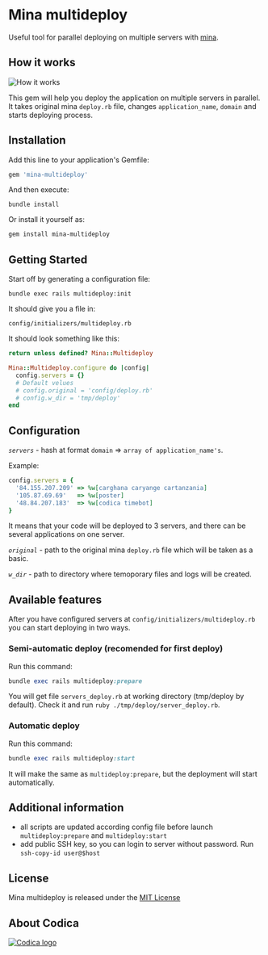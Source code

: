 # Mina multideploy

Useful tool for parallel deploying on multiple servers with [mina](https://github.com/mina-deploy/mina).

## How it works
![How it works](https://raw.githubusercontent.com/codica2/mina-multideploy/master/docs/images/how-it-works.gif)

This gem will help you deploy the application on multiple servers in parallel. It takes original mina `deploy.rb` file, changes `application_name`, `domain` and starts deploying process.

## Installation
Add this line to your application's Gemfile:

```ruby
gem 'mina-multideploy'
```

And then execute:
```
bundle install
```

Or install it yourself as:
```bash
gem install mina-multideploy
```

## Getting Started
Start off by generating a configuration file:
```
bundle exec rails multideploy:init
```
It should give you a file in:
```
config/initializers/multideploy.rb
```
It should look something like this:
```ruby
return unless defined? Mina::Multideploy

Mina::Multideploy.configure do |config|
  config.servers = {}
  # Default velues
  # config.original = 'config/deploy.rb'
  # config.w_dir = 'tmp/deploy'
end
```

## Configuration

*`servers`* - hash at format `domain` => `array of application_name's`.

Example:
```ruby
config.servers = {
  '84.155.207.209' => %w[carghana caryange cartanzania]
  '105.87.69.69'   => %w[poster]
  '48.84.207.183'  => %w[codica timebot]
}
```
It means that your code will be deployed to 3 servers, and there can be several applications on one server.

*`original`* - path to the original mina `deploy.rb` file which will be taken as a basic.

*`w_dir`* - path to directory where temoporary files and logs will be created.

## Available features
After you have configured servers at `config/initializers/multideploy.rb` you can start deploying in two ways.

### Semi-automatic deploy (recomended for first deploy)
Run this command:
```ruby
bundle exec rails multideploy:prepare
```
You will get file `servers_deploy.rb` at working directory (tmp/deploy by default). Check it and run `ruby ./tmp/deploy/server_deploy.rb`.

### Automatic deploy
Run this command:
```ruby
bundle exec rails multideploy:start
```
It will make the same as `multideploy:prepare`, but the deployment will start automatically.

## Additional information
* all scripts are updated according config file before launch `multideploy:prepare` and `multideploy:start`
* add public SSH key, so you can login to server without password. Run `ssh-copy-id user@$host`

## License

Mina multideploy is released under the [MIT License](https://opensource.org/licenses/MIT)

## About Codica

[![Codica logo](https://www.codica.com/assets/images/logo/logo.svg)](https://www.codica.com)
